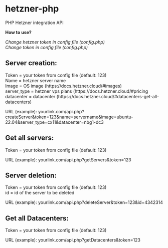 # hetzner-php
PHP Hetzner integration API

<b>How to use?</b>

<i>Change hetzner token in config file (config.php)<br>
Change token in config file (config.php)<br></i>

<h2>Server creation:<br></h2>
Token = your token from config file (default: 123)<br>
Name = hetzner server name<br>
Image = OS image (https://docs.hetzner.cloud/#images)<br>
server_type = hetzner vps plans (https://docs.hetzner.cloud/#pricing<br>
datacenter = datacenter (https://docs.hetzner.cloud/#datacenters-get-all-datacenters)<br>

URL (example): yourlink.com/api.php?createServer&token=123&name=servername&image=ubuntu-22.04&server_type=cx11&datacenter=nbg1-dc3<br>

<h2>Get all servers:<br></h2>
Token = your token from config file (default: 123)<br>

URL (example): yourlink.com/api.php?getServers&token=123<br>

<h2>Server deletion:<br></h2>
Token = your token from config file (default: 123)<br>
id = id of the server to be deleted<br>

URL (example): yourlink.com/api.php?deleteServer&token=123&id=4342314<br>

<h2>Get all Datacenters:<br></h2>
Token = your token from config file (default: 123)<br>

URL (example): yourlink.com/api.php?getDatacenters&token=123<br>
